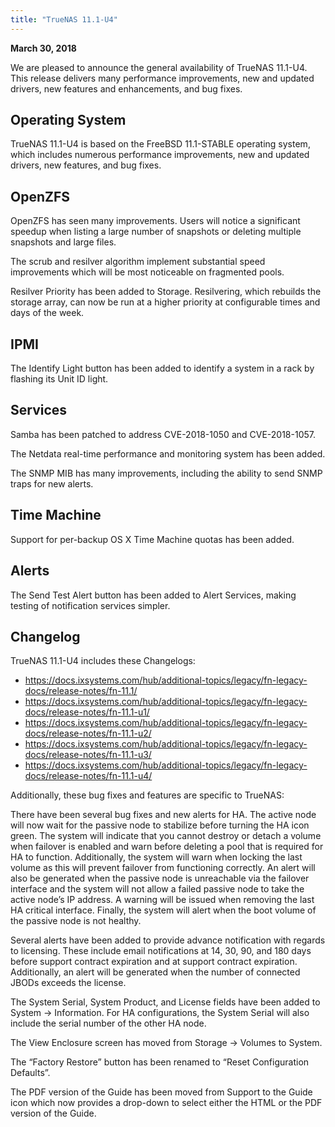 ```yaml
---
title: "TrueNAS 11.1-U4"
---
```


**March 30, 2018**

We are pleased to announce the general availability of TrueNAS 11.1-U4. This release delivers many performance improvements, new and updated drivers, new features and enhancements, and bug fixes.

## Operating System

TrueNAS 11.1-U4 is based on the FreeBSD 11.1-STABLE operating system, which includes numerous performance improvements, new and updated drivers, new features, and bug fixes.

## OpenZFS

OpenZFS has seen many improvements. Users will notice a significant speedup when listing a large number of snapshots or deleting multiple snapshots and large files.

The scrub and resilver algorithm implement substantial speed improvements which will be most noticeable on fragmented pools.

Resilver Priority has been added to Storage. Resilvering, which rebuilds the storage array, can now be run at a higher priority at configurable times and days of the week.

## IPMI

The Identify Light button has been added to identify a system in a rack by flashing its Unit ID light.

## Services

Samba has been patched to address CVE-2018-1050 and CVE-2018-1057.

The Netdata real-time performance and monitoring system has been added.

The SNMP MIB has many improvements, including the ability to send SNMP traps for new alerts.

## Time Machine

Support for per-backup OS X Time Machine quotas has been added.

## Alerts

The Send Test Alert button has been added to Alert Services, making testing of notification services simpler.

## Changelog

TrueNAS 11.1-U4 includes these Changelogs:

* https://docs.ixsystems.com/hub/additional-topics/legacy/fn-legacy-docs/release-notes/fn-11.1/
* https://docs.ixsystems.com/hub/additional-topics/legacy/fn-legacy-docs/release-notes/fn-11.1-u1/
* https://docs.ixsystems.com/hub/additional-topics/legacy/fn-legacy-docs/release-notes/fn-11.1-u2/
* https://docs.ixsystems.com/hub/additional-topics/legacy/fn-legacy-docs/release-notes/fn-11.1-u3/
* https://docs.ixsystems.com/hub/additional-topics/legacy/fn-legacy-docs/release-notes/fn-11.1-u4/

Additionally, these bug fixes and features are specific to TrueNAS:

There have been several bug fixes and new alerts for HA. The active node will now wait for the passive node to stabilize before turning the HA icon green. The system will indicate that you cannot destroy or detach a volume when failover is enabled and warn before deleting a pool that is required for HA to function. Additionally, the system will warn when locking the last volume as this will prevent failover from functioning correctly. An alert will also be generated when the passive node is unreachable via the failover interface and the system will not allow a failed passive node to take the active node’s IP address. A warning will be issued when removing the last HA critical interface. Finally, the system will alert when the boot volume of the passive node is not healthy.

Several alerts have been added to provide advance notification with regards to licensing. These include email notifications at 14, 30, 90, and 180 days before support contract expiration and at support contract expiration. Additionally, an alert will be generated when the number of connected JBODs exceeds the license.

The System Serial, System Product, and License fields have been added to System -> Information. For HA configurations, the System Serial will also include the serial number of the other HA node.

The View Enclosure screen has moved from Storage -> Volumes to System.

The “Factory Restore” button has been renamed to “Reset Configuration Defaults”.

The PDF version of the Guide has been moved from Support to the Guide icon which now provides a drop-down to select either the HTML or the PDF version of the Guide.
